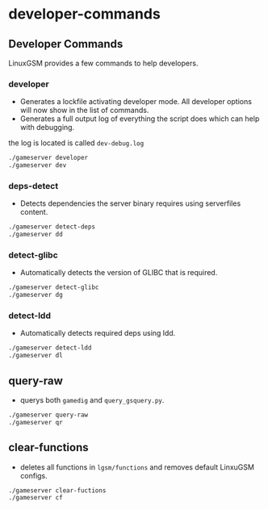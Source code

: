 # developer-commands

## Developer Commands

LinuxGSM provides a few commands to help developers.

### developer

* Generates a lockfile activating developer mode. All developer options will now show in the list of commands.
* Generates a full output log of everything the script does which can help with debugging.

the log is located is called `dev-debug.log`

```bash
./gameserver developer
./gameserver dev
```

### deps-detect

* Detects dependencies the server binary requires using serverfiles content.

```bash
./gameserver detect-deps
./gameserver dd
```

### detect-glibc

* Automatically detects the version of GLIBC that is required.

```bash
./gameserver detect-glibc
./gameserver dg
```

### detect-ldd

* Automatically detects required deps using ldd.

```bash
./gameserver detect-ldd
./gameserver dl
```

## query-raw

* querys both `gamedig` and `query_gsquery.py`.

```bash
./gameserver query-raw
./gameserver qr
```

## clear-functions

* deletes all functions in `lgsm/functions` and removes default LinxuGSM configs.

```bash
./gameserver clear-fuctions
./gameserver cf
```

